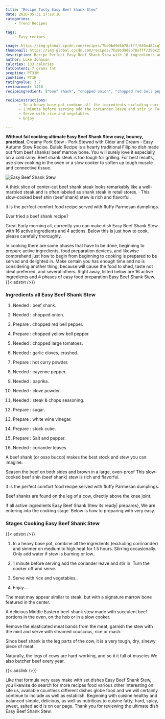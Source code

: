 ```yaml
---
title: "Recipe Tasty Easy Beef Shank Stew"
date: 2020-05-31 17:18:16
categories:
    - Trend Recipes
    
tags:
    - Easy recipes

image: https://img-global.cpcdn.com/recipes/7be9bd9d8b78afff/680x482cq70/easy-beef-shank-stew-recipe-main-photo.jpg
thumbnail: https://img-global.cpcdn.com/recipes/7be9bd9d8b78afff/350x250cq70/easy-beef-shank-stew-recipe-main-photo.jpg
description: Recipe Perfect Easy Beef Shank Stew with 16 ingredients and 4 stages of easy cooking.
author: Luke Johnson
calories: 133 calories
fatContent: 7 grams fat
preptime: PT31M
cooktime: PT1H
ratingvalue: 3.7
reviewcount: 1410
recipeingredient: ["beef shank", "chopped onion", "chopped red bell pepper", "chopped yellow bell pepper", "chopped large tomatoes", "garlic cloves crushed", "hot curry powder", "cayenne pepper", "paprika", "clove powder", "steak  chops seasoning", "sugar", "white wine vinegar", "stock cube", "Salt and pepper", "coriander leaves"]

recipeinstructions: 
      - In a heavy base pot combine all the ingredients excluding corrinander and simmer on medium to high heat for 15 hours Stirring occasionally Only add water if stew is burning or low 
      - 1 minute before serving add the coriander leave and stir in Turn the cooker off and serve 
      - Serve with rice and vegetables 
      - Enjoy

---
```




**Without fail cooking ultimate Easy Beef Shank Stew easy, bouncy, practical**. Creamy Pork Stew - Pork Stewed with Cider and Cream - Easy Autumn Stew Recipe. Bulalo Recipe is a hearty traditional Filipino dish made out from beef shanks/ beef marrow bone. You will surely love it especially on a cold rainy. Beef shank steak is too tough for grilling. For best results, use slow cooking in the oven or a slow cooker to soften up tough muscle and connective tissue.


![Easy Beef Shank Stew](https://img-global.cpcdn.com/recipes/7be9bd9d8b78afff/680x482cq70/easy-beef-shank-stew-recipe-main-photo.jpg "Easy Beef Shank Stew")



A thick slice of center-cut beef shank steak looks remarkably like a well-marbled steak and is often labeled as shank steak in retail stores. · This slow-cooked beef shin (beef shank) stew is rich and flavorful.

It is the perfect comfort food recipe served with fluffy Parmesan dumplings.

Ever tried a beef shank recipe?


Great Early morning all, currently you can make dish Easy Beef Shank Stew with 16 active ingredients and 4 actions. Below this is just how to cook, please carefully thoroughly.

In cooking there are some phases that have to be done, beginning to prepare active ingredients, food preparation devices, and likewise comprehend just how to begin from beginning to cooking is prepared to be served and delighted in. Make certain you has enough time and no is considering another thing, because will cause the food to shed, taste not ideal preferred, and several others. Right away, listed below are 16 active ingredients and 4 phases of easy food preparation Easy Beef Shank Stew.
{{< adstxt />}}

### Ingredients all Easy Beef Shank Stew


1. Needed  : beef shank.

1. Needed  : chopped onion.

1. Prepare  : chopped red bell pepper.

1. Prepare  : chopped yellow bell pepper.

1. Needed  : chopped large tomatoes.

1. Needed  : garlic cloves, crushed.

1. Prepare  : hot curry powder.

1. Needed  : cayenne pepper.

1. Needed  : paprika.

1. Needed  : clove powder.

1. Needed  : steak &amp; chops seasoning.

1. Prepare  : sugar.

1. Prepare  : white wine vinegar.

1. Prepare  : stock cube.

1. Prepare  : Salt and pepper.

1. Needed  : coriander leaves.


A beef shank (or osso bucco) makes the best stock and stew you can imagine.

Season the beef on both sides and brown in a large, oven-proof This slow-cooked beef shin (beef shank) stew is rich and flavorful.

It is the perfect comfort food recipe served with fluffy Parmesan dumplings.

Beef shanks are found on the leg of a cow, directly above the knee joint.


If all active ingredients Easy Beef Shank Stew its ready| prepares}, We are entering into the cooking stage. Below is how to preparing with very easy.

### Stages Cooking Easy Beef Shank Stew

{{< adstxt />}}


1. In a heavy base pot, combine all the ingredients (excluding corrinander) and simmer on medium to high heat for 1.5 hours. Stirring occasionally. Only add water if stew is burning or low..



1. 1 minute before serving add the coriander leave and stir in. Turn the cooker off and serve.



1. Serve with rice and vegetables..



1. Enjoy....




The meat may appear similar to steak, but with a signature marrow bone featured in the center.

A delicious Middle Eastern beef shank stew made with succulent beef portions in the oven, on the hob or in a slow cooker.

Remove the elasticated meat bands from the meat, garnish the stew with the mint and serve with steamed couscous, rice or mash.

Since beef shank is the leg parts of the cow, it is a very tough, dry, sinewy piece of meat.

Naturally, the legs of cows are hard-working, and so it it full of muscles We also butcher beef every year.


{{< adslink />}}

Like that formula very easy make with set dishes Easy Beef Shank Stew, you likewise do search for more recipes food various other interesting on site us, available countless different dishes globe food and we will certainly continue to include as well as establish. Beginning with cuisine healthy and balanced simple, delicious, as well as nutritious to cuisine fatty, hard, spicy, sweet, salted acid is on our page. Thank you for reviewing the ultimate dish Easy Beef Shank Stew.
